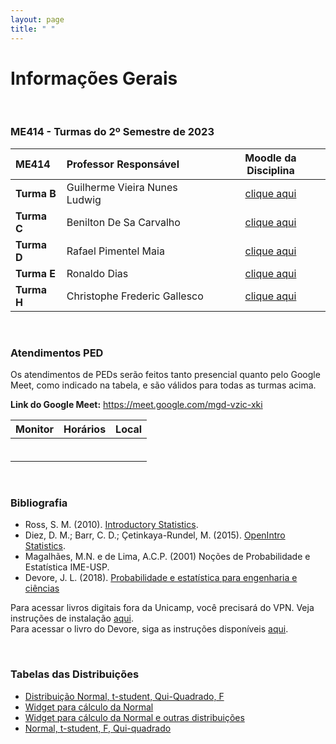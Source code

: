 ```yaml
---
layout: page
title: " "
---
```


# Informações Gerais

<br/>

### ME414 - Turmas do 2º Semestre de 2023

| ME414        | Professor Responsável        |  Moodle da Disciplina |  
|:-----------------|:-------------------------------------|:-----------------------------:|
| **Turma B**      | Guilherme Vieira Nunes Ludwig|  [clique aqui]()    |
| **Turma C**      | Benilton De Sa Carvalho  |   [clique aqui]()    |
| **Turma D**      | Rafael Pimentel Maia  |  [clique aqui]()    |
| **Turma E**      | Ronaldo Dias   |  [clique aqui]()    |
| **Turma H**      | Christophe Frederic Gallesco        |  [clique aqui]()    |


<br />

### Atendimentos PED

Os atendimentos de PEDs serão feitos tanto presencial quanto pelo Google Meet, como indicado na tabela, e são válidos para todas as turmas acima.

**Link do Google Meet:** [https://meet.google.com/mgd-vzic-xki
](https:/meet.google.com/mgd-vzic-xki)

| Monitor        | Horários        |  Local | 
|:----------------|:-------------------------------------|:-----------------|
|  |  |  | 
|                                                             |  |  | 
|  |  | |       
|                                                              | | |      
|   |  | | 
|                                                             | | |                     


<br />



### Bibliografia

* Ross, S. M. (2010). [Introductory Statistics](http://www.sciencedirect.com/science/book/9780123743886).
* Diez, D. M.; Barr, C. D.; Çetinkaya-Rundel, M. (2015). [OpenIntro Statistics](https://leanpub.com/openintro-statistics).
* Magalhães, M.N. e de Lima, A.C.P. (2001) Noções de Probabilidade e Estatística IME-USP.
* Devore, J. L. (2018). [Probabilidade e estatística para engenharia e ciências](	http://acervus.unicamp.br/index.asp?codigo_sophia=1138563)

Para acessar livros digitais fora da Unicamp, você precisará do VPN. Veja instruções de instalação [aqui](http://www.ccuec.unicamp.br/ccuec/acesso_remoto_vpn). <br />
Para acessar o livro do Devore, siga as instruções disponíveis [aqui](https://www.biblioteca.fea.unicamp.br/sites/biblioteca/files/GuiaDeAcessoAosE-booksCengage.pdf).

<br />

### Tabelas das Distribuições

* [Distribuição Normal, t-student, Qui-Quadrado, F](Tabelas-impressao.pdf)
* [Widget para cálculo da Normal](https://www.wolframalpha.com/widgets/gallery/view.jsp?id=9bd010a31f27d2500aede72eb5852af2)
* [Widget para cálculo da Normal e outras distribuições](https://gallery.shinyapps.io/dist_calc/)
* [Normal, t-student, F, Qui-quadrado](http://www.bertolo.pro.br/FinEst/Estatistica/DistribuicaoProbabilidades2/normal/index.html)
